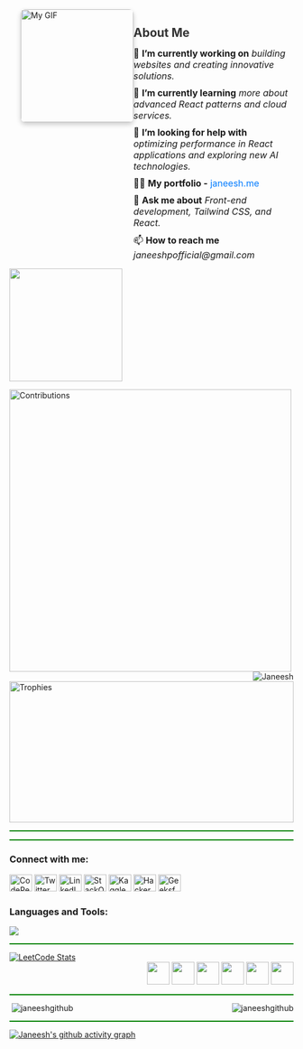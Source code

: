 <div style="display: flex; align-items: flex-start; justify-content: flex-end;">
  <img alt="My GIF" width="200" src="https://user-images.githubusercontent.com/74038190/212750996-938b257b-266c-45a7-9af7-655341c0f58b.gif" style="margin-left: 20px; border-radius: 8px; box-shadow: 0 4px 8px rgba(0,0,0,0.2);">
  <div style="max-width: calc(100% - 220px);">
    <h2 style="color: #333; font-weight: bold; margin-bottom: 10px;">About Me</h2>
    <ul style="list-style-type: none; padding-left: 0;">
      <li style="font-size: 16px; margin-bottom: 10px;">
        🔭 <b>I’m currently working on</b> <i>building websites and creating innovative solutions.</i>
      </li>
      <li style="font-size: 16px; margin-bottom: 10px;">
        🌱 <b>I’m currently learning</b> <i>more about advanced React patterns and cloud services.</i>
      </li>
      <li style="font-size: 16px; margin-bottom: 10px;">
        🤝 <b>I’m looking for help with</b> <i>optimizing performance in React applications and exploring new AI technologies.</i>
      </li>
      <li style="font-size: 16px; margin-bottom: 10px;">
        👨‍💻 <b>My portfolio -</b> <a href="https://janeesh.me" target="_blank" style="color: #007bff; text-decoration: none;">janeesh.me</a>
      </li>
      <li style="font-size: 16px; margin-bottom: 10px;">
        💬 <b>Ask me about</b> <i>Front-end development, Tailwind CSS, and React.</i>
      </li>
      <li style="font-size: 16px; margin-bottom: 10px;">
        📫 <b>How to reach me</b> <i>janeeshpofficial@gmail.com</i>
      </li>
    </ul>
  </div>
</div>
<img src="https://komarev.com/ghpvc/?username=janeeshgithub&color=blueviolet&style=plastic" width="200"></p>



<div>
  <img align="left" src="https://github-contributor-stats.vercel.app/api?username=janeeshgithub&limit=10&theme=tokyonight&combine_all_yearly_contributions=true"  height="500" alt="Contributions"/>
  <p><img align="right" src="https://github-readme-stats.vercel.app/api/top-langs?username=janeeshgithub&show_icons=true&locale=en&layout=compact&theme=blue-green" alt="Janeesh" />
  <img src="https://github-profile-trophy.vercel.app/?username=janeeshgithub&theme=matrix&no-frame=true&no-bg=false&margin-w=4" width="100%" height="250" alt="Trophies"/>
</div>


<hr style="height:2px;border-width:0;color:green;background-color:green">

<hr style="height:2px;border-width:0;color:green;background-color:green">

<h3 align="left">Connect with me:</h3>
<p align="left">
  <a href="https://codepen.io/janeesh-p" target="_blank"><img src="https://skillicons.dev/icons?i=codepen" alt="CodePen" height="30" width="40" /></a>
  <a href="https://twitter.com/janeeshofficial" target="_blank"><img src="https://skillicons.dev/icons?i=twitter" alt="Twitter" height="30" width="40" /></a>
  <a href="https://www.linkedin.com/in/janeesh-p-880963250/" target="_blank"><img src="https://skillicons.dev/icons?i=linkedin" alt="LinkedIn" height="30" width="40" /></a>
  <a href="https://stackoverflow.com/users/22829867" target="_blank"><img src="https://skillicons.dev/icons?i=stackoverflow" alt="StackOverflow" height="30" width="40" /></a>
  <a href="https://kaggle.com/janeeshp16" target="_blank"><img src="https://skillicons.dev/icons?i=kaggle" alt="Kaggle" height="30" width="40" /></a>
  <a href="https://www.hackerrank.com/janeeshpofficial" target="_blank"><img src="https://skillicons.dev/icons?i=hackerrank" alt="HackerRank" height="30" width="40" /></a>
  <a href="https://auth.geeksforgeeks.org/user/janeeshpoiaex" target="_blank"><img src="https://skillicons.dev/icons?i=geeksforgeeks" alt="GeeksforGeeks" height="30" width="40" /></a>
</p>
<h3 align="left">Languages and Tools:</h3>
<p align="left">
  <a href="https://skillicons.dev">
    <img src="https://skillicons.dev/icons?i=aws,bootstrap,c,cpp,css,express,git,html,java,js,mongodb,nodejs,python,react,flutter,next,tailwind,spring,django,php,mysql,firebase,postman,vscode,idea,atom,eclipse,github" />
  </a>
</p>
<hr style="height:2px;border-width:0;color:green;background-color:green">
 
 <a href="https://leetcode.com/janeeshpofficial/">
  <img src="https://leetcard.jacoblin.cool/janeeshpofficial?theme=dark&font=Fauna%20One&ext=heatmap" alt="LeetCode Stats" />
  </a> 
  <div align ="right">
     <img src="https://assets.leetcode.com/static_assets/marketing/2024-50.gif" width="40px"></img>
     <img src="https://assets.leetcode.com/static_assets/marketing/2024-100.gif" width="40px"></img>
    <img src="https://assets.leetcode.com/static_assets/others/SQLI.gif" width="40px"></img>
    <img src="https://leetcode.com/static/images/badges/2024/gif/2024-05.gif" width="40px"></img>
    <img src="https://leetcode.com/static/images/badges/2024/gif/2024-06.gif" width="40px"></img>
    <img src="https://leetcode.com/static/images/badges/2024/gif/2024-07.gif" width="40px"></img>
</div>
</div>

<hr style="height:2px;border-width:0;color:green;background-color:green">

<div>
<p><img align="right" src="https://github-readme-streak-stats.herokuapp.com/?user=janeeshgithub&theme=blue-green" alt="janeeshgithub" /></p>
<p>&nbsp;<img align="leftt" src="https://github-readme-stats.vercel.app/api?username=janeeshgithub&show_icons=true&locale=en&theme=blue-green" alt="janeeshgithub" /></p>
</div>
<hr style="height:2px;border-width:0;color:green;background-color:green">

[![Janeesh's github activity graph](https://github-readme-activity-graph.vercel.app/graph?username=janeeshgithub&bg_color=000000&title_color=538cc6&line=00cc00&point=538cc6&theme=github-compact)](https://github.com/janeeshgithub/github-readme-activity-graph)
